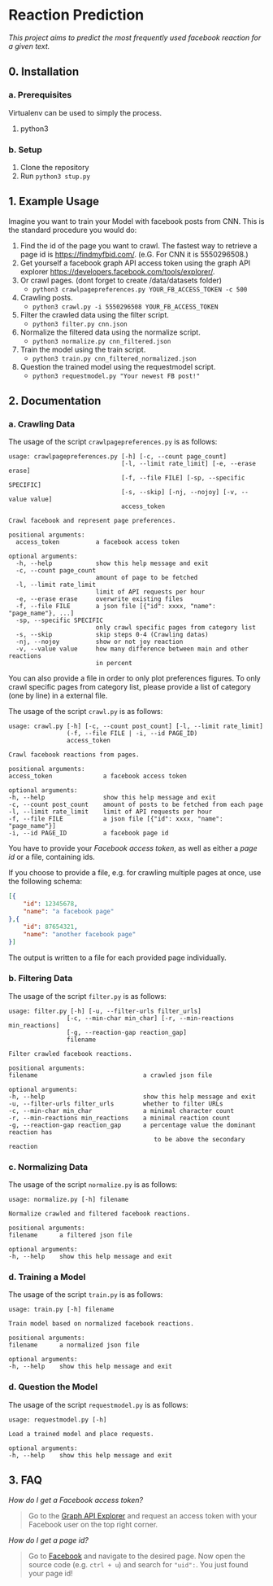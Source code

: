 # Reaction Prediction
*This project aims to predict the most frequently used facebook reaction for a given text.*

## 0. Installation
### a. Prerequisites
Virtualenv can be used to simply the process.

1. python3

### b. Setup

1. Clone the repository
1. Run `python3 stup.py`

## 1. Example Usage

Imagine you want to train your Model with facebook posts from CNN. This is the standard procedure you would do:
1. Find the id of the page you want to crawl. The fastest way to retrieve a page id is https://findmyfbid.com/. (e.G. For CNN it is 5550296508.)
1. Get yourself a facebook graph API access token using the graph API explorer https://developers.facebook.com/tools/explorer/.
1. Or crawl pages. (dont forget to create /data/datasets folder)
    - ```python3 crawlpagepreferences.py YOUR_FB_ACCESS_TOKEN -c 500```
1. Crawling posts. 
    - ```python3 crawl.py -i 5550296508 YOUR_FB_ACCESS_TOKEN```
1. Filter the crawled data using the filter script.
    - ```python3 filter.py cnn.json```
1. Normalize the filtered data using the normalize script.
    - ```python3 normalize.py cnn_filtered.json```
1. Train the model using the train script.
    - ```python3 train.py cnn_filtered_normalized.json```
1. Question the trained model using the requestmodel script.
    - ```python3 requestmodel.py "Your newest FB post!"```

## 2. Documentation

### a. Crawling Data

The usage of the script `crawlpagepreferences.py` is as follows:
```
usage: crawlpagepreferences.py [-h] [-c, --count page_count]
                               [-l, --limit rate_limit] [-e, --erase erase]
                               [-f, --file FILE] [-sp, --specific SPECIFIC]
                               [-s, --skip] [-nj, --nojoy] [-v, --value value]
                               access_token

Crawl facebook and represent page preferences.

positional arguments:
  access_token          a facebook access token

optional arguments:
  -h, --help            show this help message and exit
  -c, --count page_count
                        amount of page to be fetched
  -l, --limit rate_limit
                        limit of API requests per hour
  -e, --erase erase     overwrite existing files
  -f, --file FILE       a json file [{"id": xxxx, "name": "page_name"}, ...]
  -sp, --specific SPECIFIC
                        only crawl specific pages from category list
  -s, --skip            skip steps 0-4 (Crawling datas)
  -nj, --nojoy          show or not joy reaction
  -v, --value value     how many difference between main and other reactions
                        in percent
```
You can also provide a file in order to only plot preferences figures.
To only crawl specific pages from category list, please provide a list of category (one by line) in a external file.


The usage of the script `crawl.py` is as follows:
```
usage: crawl.py [-h] [-c, --count post_count] [-l, --limit rate_limit]
                (-f, --file FILE | -i, --id PAGE_ID)
                access_token

Crawl facebook reactions from pages.

positional arguments:
access_token              a facebook access token

optional arguments:
-h, --help                show this help message and exit
-c, --count post_count    amount of posts to be fetched from each page
-l, --limit rate_limit    limit of API requests per hour
-f, --file FILE           a json file [{"id": xxxx, "name": "page_name"}]
-i, --id PAGE_ID          a facebook page id
```

You have to provide your *Facebook access token*, as well as either a *page id* or a file, containing ids.

If you choose to provide a file, e.g. for crawling multiple pages at once, use the following schema:
```json
[{
    "id": 12345678,
    "name": "a facebook page"
},{
    "id": 87654321,
    "name": "another facebook page"
}]
```

The output is written to a file for each provided page individually.

### b. Filtering Data

The usage of the script `filter.py` is as follows:
```
usage: filter.py [-h] [-u, --filter-urls filter_urls]
                [-c, --min-char min_char] [-r, --min-reactions min_reactions]
                [-g, --reaction-gap reaction_gap]
                filename

Filter crawled facebook reactions.

positional arguments:
filename                             a crawled json file

optional arguments:
-h, --help                           show this help message and exit
-u, --filter-urls filter_urls        whether to filter URLs
-c, --min-char min_char              a minimal character count
-r, --min-reactions min_reactions    a minimal reaction count
-g, --reaction-gap reaction_gap      a percentage value the dominant reaction has 
                                        to be above the secondary reaction
```

### c. Normalizing Data

The usage of the script `normalize.py` is as follows:
```
usage: normalize.py [-h] filename

Normalize crawled and filtered facebook reactions.

positional arguments:
filename      a filtered json file

optional arguments:
-h, --help    show this help message and exit
```

### d. Training a Model

The usage of the script `train.py` is as follows:
```
usage: train.py [-h] filename

Train model based on normalized facebook reactions.

positional arguments:
filename      a normalized json file

optional arguments:
-h, --help    show this help message and exit
```

### d. Question the Model

The usage of the script `requestmodel.py` is as follows:
```
usage: requestmodel.py [-h]

Load a trained model and place requests.

optional arguments:
-h, --help    show this help message and exit
```

## 3. FAQ

*How do I get a Facebook access token?*
> Go to the [Graph API Explorer](https://developers.facebook.com/tools/explorer/) and request an access token with your Facebook user on the top right corner.

*How do I get a page id?*
> Go to [Facebook](https://facebook.com) and navigate to the desired page. Now open the source code (e.g. `ctrl + u`) and search for `"uid":`.
> You just found your page id!
